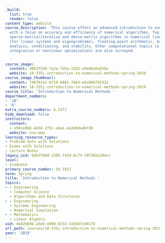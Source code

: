 ```yaml
---
_build:
  list: true
  render: false
content_type: website
course_description: 'This course offers an advanced introduction to numerical analysis,
  with a focus on accuracy and efficiency of numerical algorithms. Topics include
  sparse-matrix/iterative and dense-matrix algorithms in numerical linear algebra
  (for linear systems and eigenproblems), floating-point arithmetic, backwards error
  analysis, conditioning, and stability. Other computational topics (e.g., numerical
  integration or nonlinear optimization) are also surveyed.

  '
course_image:
  content: d063f5d6-7a2a-7d5a-22b5-a9e88e6a95be
  website: 18-335j-introduction-to-numerical-methods-spring-2019
course_image_thumbnail:
  content: 746f8152-bf19-6882-766d-e5a80b7b5322
  website: 18-335j-introduction-to-numerical-methods-spring-2019
course_title: 'Introduction to Numerical Methods '
department_numbers:
- '18'
- '6'
extra_course_numbers: 6.337J
hide_download: false
instructors:
  content:
  - e99ce068-4e56-275c-a4a1-4a3e69a4bfd8
  website: ocw-www
learning_resource_types:
- Problem Sets with Solutions
- Exams with Solutions
- Lecture Notes
legacy_uid: 6db37b6d-2385-f43d-bc74-397302e204cc
level:
- Graduate
primary_course_number: 18.335J
term: Spring
title: 'Introduction to Numerical Methods '
topics:
- - Engineering
  - Computer Science
  - Algorithms and Data Structures
- - Engineering
  - Systems Engineering
  - Numerical Simulation
- - Mathematics
  - Linear Algebra
uid: 4b42b04b-2dab-4d90-8233-1d3047c6817b
url_path: courses/18-335j-introduction-to-numerical-methods-spring-2019
year: '2019'
---
```

